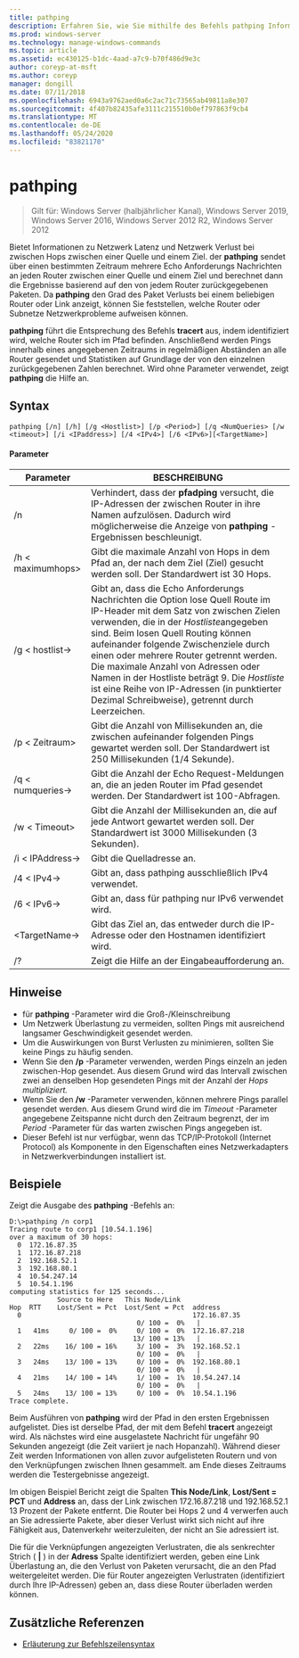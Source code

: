 ```yaml
---
title: pathping
description: Erfahren Sie, wie Sie mithilfe des Befehls pathping Informationen zur Netzwerk Latenz und zum Verlust von Daten erhalten.
ms.prod: windows-server
ms.technology: manage-windows-commands
ms.topic: article
ms.assetid: ec430125-b1dc-4aad-a7c9-b70f486d9e3c
author: coreyp-at-msft
ms.author: coreyp
manager: dongill
ms.date: 07/11/2018
ms.openlocfilehash: 6943a9762aed0a6c2ac71c73565ab49811a8e307
ms.sourcegitcommit: 4f407b82435afe3111c215510b0ef797863f9cb4
ms.translationtype: MT
ms.contentlocale: de-DE
ms.lasthandoff: 05/24/2020
ms.locfileid: "83821170"
---
```

# <a name="pathping"></a>pathping

> Gilt für: Windows Server (halbjährlicher Kanal), Windows Server 2019, Windows Server 2016, Windows Server 2012 R2, Windows Server 2012

Bietet Informationen zu Netzwerk Latenz und Netzwerk Verlust bei zwischen Hops zwischen einer Quelle und einem Ziel. der **pathping** sendet über einen bestimmten Zeitraum mehrere Echo Anforderungs Nachrichten an jeden Router zwischen einer Quelle und einem Ziel und berechnet dann die Ergebnisse basierend auf den von jedem Router zurückgegebenen Paketen. Da **pathping** den Grad des Paket Verlusts bei einem beliebigen Router oder Link anzeigt, können Sie feststellen, welche Router oder Subnetze Netzwerkprobleme aufweisen können.

**pathping** führt die Entsprechung des Befehls **tracert** aus, indem identifiziert wird, welche Router sich im Pfad befinden. Anschließend werden Pings innerhalb eines angegebenen Zeitraums in regelmäßigen Abständen an alle Router gesendet und Statistiken auf Grundlage der von den einzelnen zurückgegebenen Zahlen berechnet. Wird ohne Parameter verwendet, zeigt **pathping** die Hilfe an.

## <a name="syntax"></a>Syntax
```
pathping [/n] [/h] [/g <Hostlist>] [/p <Period>] [/q <NumQueries> [/w <timeout>] [/i <IPaddress>] [/4 <IPv4>] [/6 <IPv6>][<TargetName>]
```
#### <a name="parameters"></a>Parameter
|Parameter|BESCHREIBUNG|
|-------|--------|
|/n|Verhindert, dass der **pfadping** versucht, die IP-Adressen der zwischen Router in ihre Namen aufzulösen. Dadurch wird möglicherweise die Anzeige von **pathping** -Ergebnissen beschleunigt.|
|/h \< maximumhops>|Gibt die maximale Anzahl von Hops in dem Pfad an, der nach dem Ziel (Ziel) gesucht werden soll. Der Standardwert ist 30 Hops.|
|/g \< hostlist->|Gibt an, dass die Echo Anforderungs Nachrichten die Option lose Quell Route im IP-Header mit dem Satz von zwischen Zielen verwenden, die in der *Hostliste*angegeben sind. Beim losen Quell Routing können aufeinander folgende Zwischenziele durch einen oder mehrere Router getrennt werden. Die maximale Anzahl von Adressen oder Namen in der Hostliste beträgt 9. Die *Hostliste* ist eine Reihe von IP-Adressen (in punktierter Dezimal Schreibweise), getrennt durch Leerzeichen.|
|/p \< Zeitraum>|Gibt die Anzahl von Millisekunden an, die zwischen aufeinander folgenden Pings gewartet werden soll. Der Standardwert ist 250 Millisekunden (1/4 Sekunde).|
|/q \< numqueries->|Gibt die Anzahl der Echo Request-Meldungen an, die an jeden Router im Pfad gesendet werden. Der Standardwert ist 100-Abfragen.|
|/w \< Timeout>|Gibt die Anzahl der Millisekunden an, die auf jede Antwort gewartet werden soll. Der Standardwert ist 3000 Millisekunden (3 Sekunden).|
|/i \< IPAddress->|Gibt die Quelladresse an.|
|/4 \< IPv4->|Gibt an, dass pathping ausschließlich IPv4 verwendet.|
|/6 \< IPv6->|Gibt an, dass für pathping nur IPv6 verwendet wird.|
|\<TargetName->|Gibt das Ziel an, das entweder durch die IP-Adresse oder den Hostnamen identifiziert wird.|
|/?|Zeigt die Hilfe an der Eingabeaufforderung an.|

## <a name="remarks"></a>Hinweise
-   für **pathping** -Parameter wird die Groß-/Kleinschreibung
-   Um Netzwerk Überlastung zu vermeiden, sollten Pings mit ausreichend langsamer Geschwindigkeit gesendet werden.
-   Um die Auswirkungen von Burst Verlusten zu minimieren, sollten Sie keine Pings zu häufig senden.
-   Wenn Sie den **/p** -Parameter verwenden, werden Pings einzeln an jeden zwischen-Hop gesendet. Aus diesem Grund wird das Intervall zwischen zwei an denselben Hop gesendeten Pings mit der Anzahl der *Hops multipliziert.*
-   Wenn Sie den **/w** -Parameter verwenden, können mehrere Pings parallel gesendet werden. Aus diesem Grund wird die im *Timeout* -Parameter angegebene Zeitspanne nicht durch den Zeitraum begrenzt, der im *Period* -Parameter für das warten zwischen Pings angegeben ist.
-   Dieser Befehl ist nur verfügbar, wenn das TCP/IP-Protokoll (Internet Protocol) als Komponente in den Eigenschaften eines Netzwerkadapters in Netzwerkverbindungen installiert ist.

## <a name="examples"></a>Beispiele

Zeigt die Ausgabe des **pathping** -Befehls an:

```
D:\>pathping /n corp1
Tracing route to corp1 [10.54.1.196]
over a maximum of 30 hops:
  0  172.16.87.35
  1  172.16.87.218
  2  192.168.52.1
  3  192.168.80.1
  4  10.54.247.14
  5  10.54.1.196
computing statistics for 125 seconds...
            Source to Here   This Node/Link
Hop  RTT    Lost/Sent = Pct  Lost/Sent = Pct  address
  0                                           172.16.87.35
                                0/ 100 =  0%   |
  1   41ms     0/ 100 =  0%     0/ 100 =  0%  172.16.87.218
                               13/ 100 = 13%   |
  2   22ms    16/ 100 = 16%     3/ 100 =  3%  192.168.52.1
                                0/ 100 =  0%   |
  3   24ms    13/ 100 = 13%     0/ 100 =  0%  192.168.80.1
                                0/ 100 =  0%   |
  4   21ms    14/ 100 = 14%     1/ 100 =  1%  10.54.247.14
                                0/ 100 =  0%   |
  5   24ms    13/ 100 = 13%     0/ 100 =  0%  10.54.1.196
Trace complete.
```
Beim Ausführen von **pathping** wird der Pfad in den ersten Ergebnissen aufgelistet. Dies ist derselbe Pfad, der mit dem Befehl **tracert** angezeigt wird. Als nächstes wird eine ausgelastete Nachricht für ungefähr 90 Sekunden angezeigt (die Zeit variiert je nach Hopanzahl). Während dieser Zeit werden Informationen von allen zuvor aufgelisteten Routern und von den Verknüpfungen zwischen Ihnen gesammelt. am Ende dieses Zeitraums werden die Testergebnisse angezeigt.

Im obigen Beispiel Bericht zeigt die Spalten **This Node/Link**, **Lost/Sent = PCT** und **Address** an, dass der Link zwischen 172.16.87.218 und 192.168.52.1 13 Prozent der Pakete entfernt. Die Router bei Hops 2 und 4 verwerfen auch an Sie adressierte Pakete, aber dieser Verlust wirkt sich nicht auf ihre Fähigkeit aus, Datenverkehr weiterzuleiten, der nicht an Sie adressiert ist.

Die für die Verknüpfungen angezeigten Verlustraten, die als senkrechter Strich ( **|** ) in der **Adress** Spalte identifiziert werden, geben eine Link Überlastung an, die den Verlust von Paketen verursacht, die an den Pfad weitergeleitet werden. Die für Router angezeigten Verlustraten (identifiziert durch Ihre IP-Adressen) geben an, dass diese Router überladen werden können.

## <a name="additional-references"></a>Zusätzliche Referenzen
- [Erläuterung zur Befehlszeilensyntax](command-line-syntax-key.md)